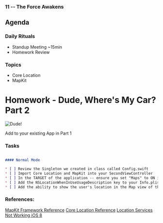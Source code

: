 ### 11 -- The Force Awakens

## Agenda

### Daily Rituals

* Standup Meeting ~15min
* Homework Review


### Topics

* Core Location 
* MapKit

# Homework - Dude, Where's My Car? Part 2

![Dude!](http://i.giphy.com/3fpNOUeYLwKdO.gif)

Add to your existing App in Part 1

### Tasks

```markdown

#### Normal Mode

* [ ] Review the Singleton we created in class called Config.swift
* [ ] Import Core Location and MapKit into your SecondViewController
* [ ] In the TARGET of the application -- ensure you set "Maps" to ON in the Capabilities.
* [ ] Add the NSLocationWhenInUseUsageDescription key to your Info.plist (also make sure to enter a value that will display to the user)
* [ ] Add the ability to show the user's location in the Map view of the controller. (see project from class)

```

### References:

[MapKit Framework Reference](https://developer.apple.com/library/ios/documentation/MapKit/Reference/MapKit_Framework_Reference/)
[Core Location Reference](https://developer.apple.com/library/ios/documentation/CoreLocation/Reference/CoreLocation_Framework/)
[Location Services Not Working iOS 8](http://stackoverflow.com/questions/24062509/location-services-not-working-in-ios-8)

